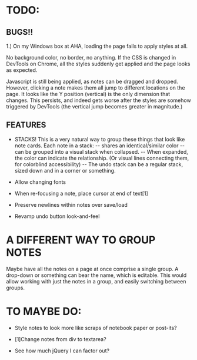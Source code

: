 TODO:
=====


BUGS!!
------

1.) On my Windows box at AHA, loading the page fails to apply styles at all.

No background color, no border, no anything.  If the CSS is changed in DevTools
on Chrome, all the styles suddenly get applied and the page looks as expected.

Javascript is still being applied, as notes can be dragged and dropped.
However, clicking a note makes them all jump to different locations on the
page.  It looks like the Y position (vertical) is the only dimension that
changes.  This persists, and indeed gets worse after the styles are somehow
triggered by DevTools (the vertical jump becomes greater in magnitude.)


FEATURES
--------

* STACKS!  This is a very natural way to group these things that look like
    note cards.  Each note in a stack:
      -- shares an identical/similar color
      -- can be grouped into a visual stack when collapsed.
      -- When expanded, the color can indicate the relationship.  (Or visual
      lines connecting them, for colorblind accessibility)
      -- The undo stack can be a regular stack, sized down and in a corner or
      something.

* Allow changing fonts

* When re-focusing a note, place cursor at end of text[1]

* Preserve newlines within notes over save/load

* Revamp undo button look-and-feel


A DIFFERENT WAY TO GROUP NOTES
==============================
Maybe have all the notes on a page at once comprise a single group.  A
drop-down or something can bear the name, which is editable.  This would allow
working with just the notes in a group, and easily switching between groups.


TO MAYBE DO:
============

* Style notes to look more like scraps of notebook paper or post-its?

* [1]Change notes from div to textarea?

* See how much jQuery I can factor out?
